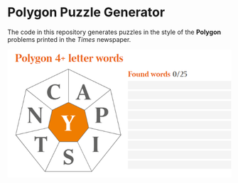 # Polygon Puzzle Generator

The code in this repository generates puzzles in the style of the **Polygon**
problems printed in the *Times* newspaper.

![polygon](polygon.png)
